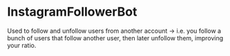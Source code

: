 # InstagramFollowerBot
Used to follow and unfollow users from another account -> i.e. you follow a bunch of users that follow another user, then later unfollow them, improving your ratio.
